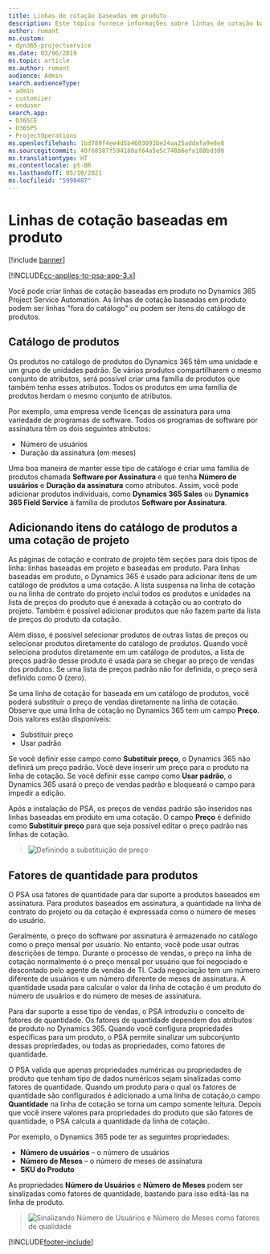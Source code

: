 ```yaml
---
title: Linhas de cotação baseadas em produto
description: Este tópico fornece informações sobre linhas de cotação baseadas em produto.
author: rumant
ms.custom:
- dyn365-projectservice
ms.date: 03/06/2019
ms.topic: article
ms.author: rumant
audience: Admin
search.audienceType:
- admin
- customizer
- enduser
search.app:
- D365CE
- D365PS
- ProjectOperations
ms.openlocfilehash: 1bd789f4ee4d5b4603093be24aa25addafa9e8e8
ms.sourcegitcommit: 40f68387f594180af64a5e5c748b6efa188bd300
ms.translationtype: HT
ms.contentlocale: pt-BR
ms.lasthandoff: 05/10/2021
ms.locfileid: "5998487"
---
```

# <a name="product-based-quote-lines"></a>Linhas de cotação baseadas em produto

[!include [banner](../includes/psa-now-project-operations.md)]

[!INCLUDE[cc-applies-to-psa-app-3.x](../includes/cc-applies-to-psa-app-3x.md)]


Você pode criar linhas de cotação baseadas em produto no Dynamics 365 Project Service Automation. As linhas de cotação baseadas em produto podem ser linhas "fora do catálogo" ou podem ser itens do catálogo de produtos.

## <a name="product-catalog"></a>Catálogo de produtos

Os produtos no catálogo de produtos do Dynamics 365 têm uma unidade e um grupo de unidades padrão. Se vários produtos compartilharem o mesmo conjunto de atributos, será possível criar uma família de produtos que também tenha esses atributos. Todos os produtos em uma família de produtos herdam o mesmo conjunto de atributos.

Por exemplo, uma empresa vende licenças de assinatura para uma variedade de programas de software. Todos os programas de software por assinatura têm os dois seguintes atributos:

- Número de usuários 
- Duração da assinatura (em meses)

Uma boa maneira de manter esse tipo de catálogo é criar uma família de produtos chamada **Software por Assinatura** e que tenha **Número de usuários** e **Duração da assinatura** como atributos. Assim, você pode adicionar produtos individuais, como **Dynamics 365 Sales** ou **Dynamics 365 Field Service** à família de produtos **Software por Assinatura**.

## <a name="adding-product-catalog-items-to-a-project-quote"></a>Adicionando itens do catálogo de produtos a uma cotação de projeto

As páginas de cotação e contrato de projeto têm seções para dois tipos de linha: linhas baseadas em projeto e baseadas em produto. Para linhas baseadas em produto, o Dynamics 365 é usado para adicionar itens de um catálogo de produtos a uma cotação. A lista suspensa na linha de cotação ou na linha de contrato do projeto inclui todos os produtos e unidades na lista de preços do produto que é anexada à cotação ou ao contrato do projeto. Também é possível adicionar produtos que não fazem parte da lista de preços do produto da cotação.

Além disso, é possível selecionar produtos de outras listas de preços ou selecionar produtos diretamente do catálogo de produtos. Quando você seleciona produtos diretamente em um catálogo de produtos, a lista de preços padrão desse produto é usada para se chegar ao preço de vendas dos produtos. Se uma lista de preços padrão não for definida, o preço será definido como 0 (zero).

Se uma linha de cotação for baseada em um catálogo de produtos, você poderá substituir o preço de vendas diretamente na linha de cotação. Observe que uma linha de cotação no Dynamics 365 tem um campo **Preço**. Dois valores estão disponíveis:

- Substituir preço  
- Usar padrão

Se você definir esse campo como **Substituir preço**, o Dynamics 365 não definirá um preço padrão. Você deve inserir um preço para o produto na linha de cotação. Se você definir esse campo como **Usar padrão**, o Dynamics 365 usará o preço de vendas padrão e bloqueará o campo para impedir a edição.

Após a instalação do PSA, os preços de vendas padrão são inseridos nas linhas baseadas em produto em uma cotação. O campo **Preço** é definido como **Substituir preço** para que seja possível editar o preço padrão nas linhas de cotação.

> ![Definindo a substituição de preço](media/basic-guide-10.png)
 
## <a name="quantity-factors-for-products"></a>Fatores de quantidade para produtos

O PSA usa fatores de quantidade para dar suporte a produtos baseados em assinatura. Para produtos baseados em assinatura, a quantidade na linha de contrato do projeto ou da cotação é expressada como o número de meses do usuário.

Geralmente, o preço do software por assinatura é armazenado no catálogo como o preço mensal por usuário. No entanto, você pode usar outras descrições de tempo. Durante o processo de vendas, o preço na linha de cotação normalmente é o preço mensal por usuário que foi negociado e descontado pelo agente de vendas de TI. Cada negociação tem um número diferente de usuários e um número diferente de meses de assinatura. A quantidade usada para calcular o valor da linha de cotação é um produto do número de usuários e do número de meses de assinatura.

Para dar suporte a esse tipo de vendas, o PSA introduziu o conceito de fatores de quantidade. Os fatores de quantidade dependem dos atributos de produto no Dynamics 365. Quando você configura propriedades específicas para um produto, o PSA permite sinalizar um subconjunto dessas propriedades, ou todas as propriedades, como fatores de quantidade.

O PSA valida que apenas propriedades numéricas ou propriedades de produto que tenham tipo de dados numéricos sejam sinalizadas como fatores de quantidade. Quando um produto para o qual os fatores de quantidade são configurados é adicionado a uma linha de cotação,o campo **Quantidade** na linha de cotação se torna um campo somente leitura. Depois que você insere valores para propriedades do produto que são fatores de quantidade, o PSA calcula a quantidade da linha de cotação.

Por exemplo, o Dynamics 365 pode ter as seguintes propriedades: 

- **Número de usuários** – o número de usuários 
- **Número de Meses** – o número de meses de assinatura
- **SKU do Produto** 

As propriedades **Número de Usuários** e **Número de Meses** podem ser sinalizadas como fatores de quantidade, bastando para isso editá-las na linha de produto. 

> ![Sinalizando Número de Usuários e Número de Meses como fatores de qualidade](media/basic-guide-11.png)
 


[!INCLUDE[footer-include](../includes/footer-banner.md)]